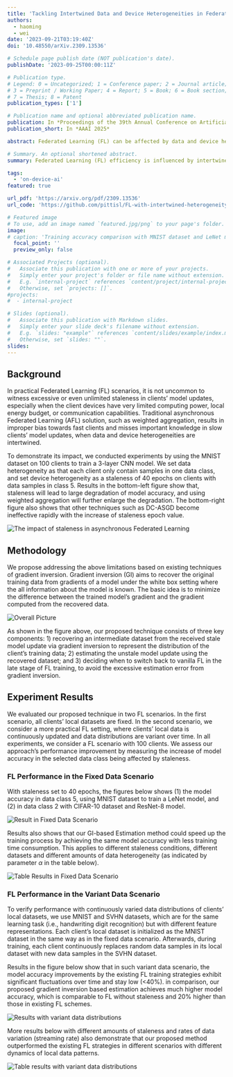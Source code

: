 ```yaml
---
title: 'Tackling Intertwined Data and Device Heterogeneities in Federated Learning with Unlimited Staleness'
authors:
  - haoming
  - wei
date: '2023-09-21T03:19:40Z'
doi: '10.48550/arXiv.2309.13536'

# Schedule page publish date (NOT publication's date).
publishDate: '2023-09-25T00:00:11Z'

# Publication type.
# Legend: 0 = Uncategorized; 1 = Conference paper; 2 = Journal article;
# 3 = Preprint / Working Paper; 4 = Report; 5 = Book; 6 = Book section;
# 7 = Thesis; 8 = Patent
publication_types: ['1']

# Publication name and optional abbreviated publication name.
publication: In *Proceedings of the 39th Annual Conference on Artificial Intelligence*
publication_short: In *AAAI 2025*

abstract: Federated Learning (FL) can be affected by data and device heterogeneities, caused by clients' different local data distributions and latencies in uploading model updates (i.e., staleness). Traditional schemes consider these heterogeneities as two separate and independent aspects, but this assumption is unrealistic in practical FL scenarios where these heterogeneities are intertwined. In these cases, traditional FL schemes are ineffective, and a better approach is to convert a stale model update into a unstale one. In this paper, we present a new FL framework that ensures the accuracy and computational efficiency of this conversion, hence effectively tackling the intertwined heterogeneities that may cause unlimited staleness in model updates. Our basic idea is to estimate the distributions of clients' local training data from their uploaded stale model updates, and use these estimations to compute unstale client model updates. In this way, our approach does not require any auxiliary dataset nor the clients' local models to be fully trained, and does not incur any additional computation or communication overhead at client devices. We compared our approach with the existing FL strategies on mainstream datasets and models, and showed that our approach can improve the trained model accuracy by up to 25% and reduce the number of required training epochs by up to 35%. Source codes can be found at [this https URL](https://github.com/pittisl/FL-with-intertwined-heterogeneity).

# Summary. An optional shortened abstract.
summary: Federated Learning (FL) efficiency is influenced by intertwined data and device heterogeneities. Traditionally, these factors are treated separately, which becomes ineffective in addressing staleness issue due to asynchronous FL. We introduce a novel FL framework employing the gradient inversion technique to get estimations of clients' local training data from their uploaded stale model updates, and use these estimations to compute non-stale client model updates, which addresses both data quality and privacy concerns. Experiments on mainstream datasets reveal our approach enhances model accuracy by up to 20% and accelerates FL training by up to 35% over existing methods.

tags:
  - 'on-device-ai'
featured: true

url_pdf: 'https://arxiv.org/pdf/2309.13536'
url_code: 'https://github.com/pittisl/FL-with-intertwined-heterogeneity'

# Featured image
# To use, add an image named `featured.jpg/png` to your page's folder.
image:
# caption: 'Training accuracy comparison with MNIST dataset and LeNet model'
  focal_point: ''
  preview_only: false

# Associated Projects (optional).
#   Associate this publication with one or more of your projects.
#   Simply enter your project's folder or file name without extension.
#   E.g. `internal-project` references `content/project/internal-project/index.md`.
#   Otherwise, set `projects: []`.
#projects:
#  - internal-project

# Slides (optional).
#   Associate this publication with Markdown slides.
#   Simply enter your slide deck's filename without extension.
#   E.g. `slides: "example"` references `content/slides/example/index.md`.
#   Otherwise, set `slides: ""`.
slides:
---
```


## Background

In practical Federated Learning (FL) scenarios, it is not uncommon to witness excessive or even unlimited staleness in clients’ model updates, especially when the client devices have very limited computing power, local energy budget, or communication capabilities. Traditional asynchronous Federated Learning (AFL) solution, such as weighted aggregation, results in improper bias towards fast clients and misses important knowledge in slow clients’ model updates, when data and device heterogeneities are intertwined.

To demonstrate its impact, we conducted experiments by using the MNIST dataset on 100 clients to train a 3-layer CNN model. We set data heterogeneity as that each client only contain samples in one data class, and set device heterogeneity as a staleness of 40 epochs on clients with data samples in class 5. Results in the bottom-left figure show that, staleness will lead to large degradation of model accuracy, and using weighted aggregation will further enlarge the degradation. The bottom-right figure also shows that other techniques such as DC-ASGD become ineffective rapidly with the increase of staleness epoch value.

![The impact of staleness in asynchronous Federated Learning](2023-intertwined-heterogeneity/figure1_2.png)


## Methodology

We propose addressing the above limitations based on existing techniques of gradient inversion. Gradient inversion (GI) aims to recover the original training data from gradients of a model under the white box setting where the all information about the model is known. The basic idea is to minimize the difference between the trained model’s gradient and the gradient computed from the recovered data.

![Overall Picture](2023-intertwined-heterogeneity/intertwined-heterogeneity-overview.png)

As shown in the figure above, our proposed technique consists of three key components: 1) recovering an intermediate dataset from the received stale model update via gradient inversion to represent the distribution of the client’s training data; 2) estimating the unstale model update using the recovered dataset; and 3) deciding when to switch back to vanilla FL in the late stage of FL training, to avoid the excessive estimation error from gradient inversion.

## Experiment Results

We evaluated our proposed technique in two FL scenarios. In the first scenario, all clients’ local datasets are fixed. In the second scenario, we consider a more practical FL setting, where clients’ local data is continuously updated and data distributions are variant over time. In all experiments, we consider a FL scenario with 100 clients. We assess our approach’s performance improvement by measuring the increase of model accuracy in the selected data class being affected by staleness.

### FL Performance in the Fixed Data Scenario

With staleness set to 40 epochs, the figures below shows (1) the model accuracy in data class 5, using MNIST dataset to train a LeNet model, and (2) in data class 2 with CIFAR-10 dataset and ResNet-8 model.

![Result in Fixed Data Scenario](2023-intertwined-heterogeneity/figure11_12.png)

Results also shows that our GI-based Estimation method could speed up the training process by achieving the same model accuracy with less training time consumption. This applies to different staleness conditions, different datasets and different amounts of data heterogeneity (as indicated by parameter $\alpha$ in the table below).

![Table Results in Fixed Data Scenario](2023-intertwined-heterogeneity/table3_4.png)

### FL Performance in the Variant Data Scenario

To verify performance with continuously varied data distributions of clients’ local datasets, we use MNIST and SVHN datasets, which are for the same learning task (i.e., handwriting digit recognition) but with different feature representations. Each client’s local dataset is initialized as the MNIST dataset in the same way as in the fixed data scenario. Afterwards, during training, each client continuously replaces random data samples in its local dataset with new data samples in the SVHN dataset.

Results in the figure below show that in such variant data scenario, the model accuracy improvements by the existing FL training strategies exhibit significant fluctuations over time and stay low (<40%). in comparison, our proposed gradient inversion based estimation achieves much higher model accuracy, which is comparable to FL without staleness and 20% higher than those in existing FL schemes.

![Results with variant data distributions](2023-intertwined-heterogeneity/figure14.png)

More results below with different amounts of staleness and rates of data variation (streaming rate) also demonstrate that our proposed method outperformed the existing FL strategies in different scenarios with different dynamics of local data patterns.

![Table results with variant data distributions](2023-intertwined-heterogeneity/table5_6.png)
